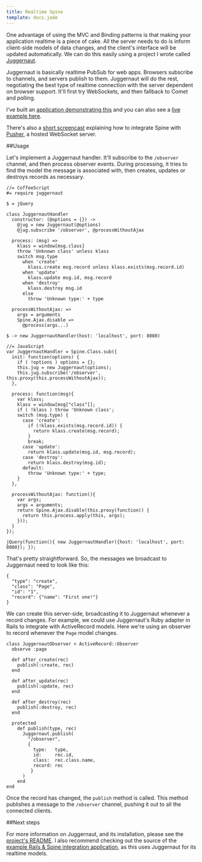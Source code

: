 ```yaml
---
title: Realtime Spine
template: docs.jade
---
```


One advantage of using the MVC and Binding patterns is that making your application realtime is a piece of cake. All the server needs to do is inform client-side models of data changes, and the client's interface will be updated automatically. We can do this easily using a project I wrote called [Juggernaut](https://github.com/maccman/juggernaut). 

Juggernaut is basically realtime PubSub for web apps. Browsers subscribe to channels, and servers publish to them. Juggernaut will do the rest, negotiating the best type of realtime connection with the server dependent on browser support. It'll first try WebSockets, and then fallback to Comet and polling. 

I've built an [application demonstrating this](https://github.com/maccman/spine.rails3/tree/fowa) and you can also see a [live example here](http://spine-fowa.herokuapp.com).

There's also a [short screencast](<%= pages_path("screencasts") %>) explaining how to integrate Spine with [Pusher](http://pusher.com), a hosted WebSocket server.

##Usage

Let's implement a Juggernaut handler. It'll subscribe to the `/observer` channel, and then process observer events. During processing, it tries to find the model the message is associated with, then creates, updates or destroys records as necessary. 
    
    //= CoffeeScript
    #= require juggernaut
    
    $ = jQuery

    class JuggernautHandler
      constructor: (@options = {}) ->
        @jug = new Juggernaut(@options)
        @jug.subscribe '/observer', @processWithoutAjax

      process: (msg) =>
        klass = window[msg.class]
        throw 'Unknown class' unless klass
        switch msg.type
          when 'create'
            klass.create msg.record unless klass.exists(msg.record.id)
          when 'update'
            klass.update msg.id, msg.record
          when 'destroy'
            klass.destroy msg.id
          else
            throw 'Unknown type:' + type

      processWithoutAjax: =>
        args = arguments
        Spine.Ajax.disable =>
          @process(args...)

    $ -> new JuggernautHandler(host: 'localhost', port: 8080)
    
    //= JavaScript
    var JuggernautHandler = Spine.Class.sub({
      init: function(options) {
        if ( !options ) options = {};
        this.jug = new Juggernaut(options);        
        this.jug.subscribe('/observer', this.proxy(this.processWithoutAjax));
      },
      
      process: function(msg){
        var klass;
        klass = window[msg["class"]];
        if ( !klass ) throw 'Unknown class';
        switch (msg.type) {
          case 'create':
            if (!klass.exists(msg.record.id)) {
              return klass.create(msg.record);
            }
            break;
          case 'update':
            return klass.update(msg.id, msg.record);
          case 'destroy':
            return klass.destroy(msg.id);
          default:
            throw 'Unknown type:' + type;
        }
      },
      
      processWithoutAjax: function(){
        var args;
        args = arguments;
        return Spine.Ajax.disable(this.proxy(function() {
          return this.process.apply(this, args);
        }));
      }
    });
    
    jQuery(function(){ new JuggernautHandler({host: 'localhost', port: 8080}); });
    
That's pretty straightforward. So, the messages we broadcast to Juggernaut need to look like this:

    {
      "type": "create",
      "class": "Page",
      "id": "1",
      "record": {"name": "First one!"}
    }
    
We can create this server-side, broadcasting it to Juggernaut whenever a record changes. For example, we could use Juggernaut's Ruby adapter in Rails to integrate with ActiveRecord models. Here we're using an observer to record whenever the `Page` model changes.
    
    class JuggernautObserver < ActiveRecord::Observer
      observe :page

      def after_create(rec)
        publish(:create, rec)
      end

      def after_update(rec)
        publish(:update, rec)
      end

      def after_destroy(rec)
        publish(:destroy, rec)
      end

      protected
        def publish(type, rec)
          Juggernaut.publish(
            "/observer",
            { 
              type:   type, 
              id:     rec.id, 
              class:  rec.class.name, 
              record: rec
             }
          )
        end
    end
    
Once the record has changed, the `publish` method is called. This method publishes a message to the `/observer` channel, pushing it out to all the connected clients.

##Next steps

For more information on Juggernaut, and its installation, please see the [project's README](https://github.com/maccman/juggernaut). I also recommend checking out the source of the [example Rails & Spine integration application](https://github.com/maccman/spine.rails3/tree/fowa), as this uses Juggernaut for its realtime models. 
